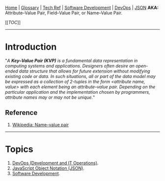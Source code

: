[Home](/Slalom-LLC/Slalom-Consulting) | [Glossary](/Glossary) | [Tech Ref](/Tech-Ref) | [Software Development](/Tech-Ref/Software-Development) | [DevOps](/Tech-Ref/Software-Development/DevOps-\(Development-and-IT-Operations\)) | [JSON](/Tech-Ref/Software-Development/JSON-\(JavaScript-Object-Notation\))
**AKA:** Attribute–Value Pair, Field–Value Pair, or Name–Value Pair.

[[_TOC_]]

---
# Introduction
"_A ***Key–Value Pair (KVP)*** is a fundamental data representation in computing systems and applications. Designers often desire an open-ended data structure that allows for future extension without modifying existing code or data. In such situations, all or part of the data model may be expressed as a collection of 2-tuples in the form <attribute name, value> with each element being an attribute–value pair. Depending on the particular application and the implementation chosen by programmers, attribute names may or may not be unique._"

## Reference
1. [Wikipedia: Name–value pair](https://en.wikipedia.org/wiki/Name%E2%80%93value_pair)

---
# Topics
1. [DevOps (Development and IT Operations)](/Tech-Ref/Software-Development/DevOps-\(Development-and-IT-Operations\)).
1. [JavaScript Object Notation (JSON)](/Tech-Ref/Software-Development/JSON-\(JavaScript-Object-Notation\)).
1. [Software Development](/Tech-Ref/Software-Development).
